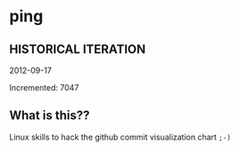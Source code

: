 # ping

## HISTORICAL ITERATION
2012-09-17

Incremented: 7047

## What is this?? 
Linux skills to hack the github commit visualization chart `;-)`
